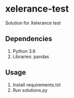 # xelerance-test
Solution for Xelerance test

## Dependencies
1. Python 3.6
2. Libraries: pandas

## Usage
1. Install requirements.txt
2. Run solutions.py
